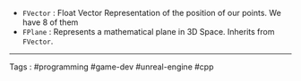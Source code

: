- `FVector` : Float Vector Representation of the position of our points. We have 8 of them 
- `FPlane` : Represents a mathematical plane in 3D Space. Inherits from `FVector`. 
___
Tags : #programming #game-dev #unreal-engine #cpp